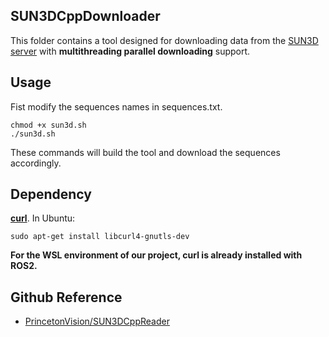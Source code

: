 ## SUN3DCppDownloader

This folder contains a tool designed for downloading data from the [SUN3D server](https://sun3d.cs.princeton.edu/data/) with **multithreading parallel downloading** support. 
## Usage

Fist modify the sequences names in sequences.txt.
```
chmod +x sun3d.sh
./sun3d.sh
```
These commands will build the tool and download the sequences accordingly.

## Dependency

[**curl**](http://curl.haxx.se/). In Ubuntu: 
```
sudo apt-get install libcurl4-gnutls-dev
```
**For the WSL environment of our project, curl is already installed with ROS2.**

## Github Reference
- [PrincetonVision/SUN3DCppReader](https://github.com/PrincetonVision/SUN3DCppReader)
